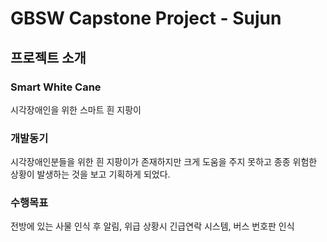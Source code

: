 # GBSW Capstone Project - Sujun

<h2>프로젝트 소개</h2>
  <h3>Smart White Cane</h3>
  시각장애인을 위한 스마트 흰 지팡이
  
  <h3>개발동기</h3>
  시각장애인분들을 위한 흰 지팡이가 존재하지만 크게 도움을 주지 못하고 종종 위험한 상황이 발생하는 것을 보고
기획하게 되었다.

<h3>수행목표</h3>
<a>전방에 있는 사물 인식 후 알림, 위급 상황시 긴급연락 시스템, 버스 번호판 인식</a>


